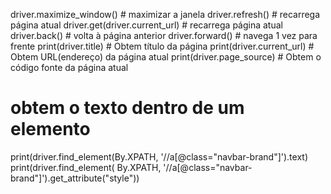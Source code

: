 
driver.maximize_window()  # maximizar a janela
driver.refresh()  # recarrega página atual
driver.get(driver.current_url)  # recarrega página atual
driver.back()  # volta à página anterior
driver.forward()  # navega 1 vez para frente
print(driver.title)  # Obtem título da página
print(driver.current_url)  # Obtem URL(endereço) da página atual
print(driver.page_source)  # Obtem o código fonte da página atual
# obtem o texto dentro de um elemento
print(driver.find_element(By.XPATH, '//a[@class="navbar-brand"]').text)
print(driver.find_element(    By.XPATH, '//a[@class="navbar-brand"]').get_attribute("style"))